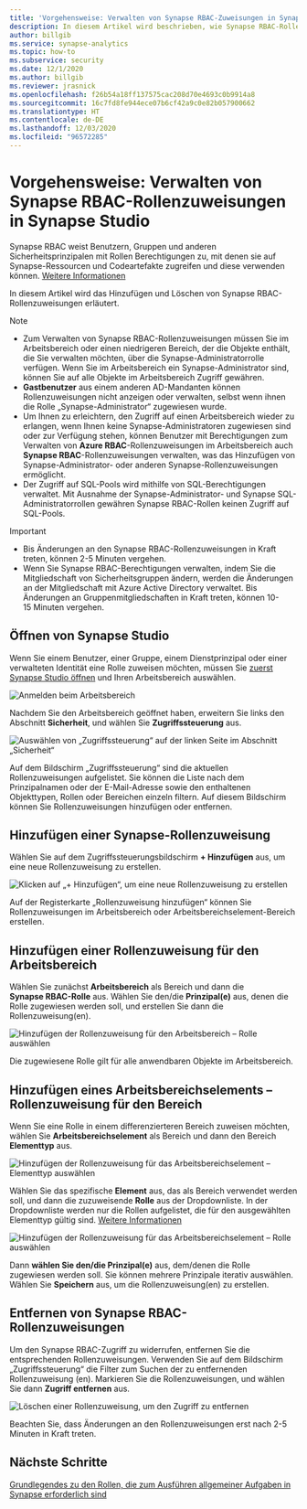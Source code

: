 ```yaml
---
title: 'Vorgehensweise: Verwalten von Synapse RBAC-Zuweisungen in Synapse Studio'
description: In diesem Artikel wird beschrieben, wie Synapse RBAC-Rollen den AAD-Sicherheitsprinzipalen zugewiesen und widerrufen werden.
author: billgib
ms.service: synapse-analytics
ms.topic: how-to
ms.subservice: security
ms.date: 12/1/2020
ms.author: billgib
ms.reviewer: jrasnick
ms.openlocfilehash: f26b54a18ff137575cac208d70e4693c0b9914a8
ms.sourcegitcommit: 16c7fd8fe944ece07b6cf42a9c0e82b057900662
ms.translationtype: HT
ms.contentlocale: de-DE
ms.lasthandoff: 12/03/2020
ms.locfileid: "96572285"
---
```

# <a name="how-to-manage-synapse-rbac-role-assignments-in-synapse-studio"></a>Vorgehensweise: Verwalten von Synapse RBAC-Rollenzuweisungen in Synapse Studio

Synapse RBAC weist Benutzern, Gruppen und anderen Sicherheitsprinzipalen mit Rollen Berechtigungen zu, mit denen sie auf Synapse-Ressourcen und Codeartefakte zugreifen und diese verwenden können.  [Weitere Informationen](./synapse-workspace-synapse-rbac.md)

In diesem Artikel wird das Hinzufügen und Löschen von Synapse RBAC-Rollenzuweisungen erläutert.

>[!Note]
>- Zum Verwalten von Synapse RBAC-Rollenzuweisungen müssen Sie im Arbeitsbereich oder einen niedrigeren Bereich, der die Objekte enthält, die Sie verwalten möchten, über die Synapse-Administratorrolle verfügen. Wenn Sie im Arbeitsbereich ein Synapse-Administrator sind, können Sie auf alle Objekte im Arbeitsbereich Zugriff gewähren. 
>- **Gastbenutzer** aus einem anderen AD-Mandanten können Rollenzuweisungen nicht anzeigen oder verwalten, selbst wenn ihnen die Rolle „Synapse-Administrator“ zugewiesen wurde.
>- Um Ihnen zu erleichtern, den Zugriff auf einen Arbeitsbereich wieder zu erlangen, wenn Ihnen keine Synapse-Administratoren zugewiesen sind oder zur Verfügung stehen, können Benutzer mit Berechtigungen zum Verwalten von **Azure RBAC**-Rollenzuweisungen im Arbeitsbereich auch **Synapse RBAC**-Rollenzuweisungen verwalten, was das Hinzufügen von Synapse-Administrator- oder anderen Synapse-Rollenzuweisungen ermöglicht.
>- Der Zugriff auf SQL-Pools wird mithilfe von SQL-Berechtigungen verwaltet.  Mit Ausnahme der Synapse-Administrator- und Synapse SQL-Administratorrollen gewähren Synapse RBAC-Rollen keinen Zugriff auf SQL-Pools.

>[!important]
>- Bis Änderungen an den Synapse RBAC-Rollenzuweisungen in Kraft treten, können 2-5 Minuten vergehen. 
>- Wenn Sie Synapse RBAC-Berechtigungen verwalten, indem Sie die Mitgliedschaft von Sicherheitsgruppen ändern, werden die Änderungen an der Mitgliedschaft mit Azure Active Directory verwaltet.  Bis Änderungen an Gruppenmitgliedschaften in Kraft treten, können 10-15 Minuten vergehen.

## <a name="open-synapse-studio"></a>Öffnen von Synapse Studio  

Wenn Sie einem Benutzer, einer Gruppe, einem Dienstprinzipal oder einer verwalteten Identität eine Rolle zuweisen möchten, müssen Sie [zuerst Synapse Studio öffnen](https://web.azuresynapse.net/) und Ihren Arbeitsbereich auswählen. 

![Anmelden beim Arbeitsbereich](./media/common/login-workspace.png) 
 
 Nachdem Sie den Arbeitsbereich geöffnet haben, erweitern Sie links den Abschnitt **Sicherheit**, und wählen Sie **Zugriffssteuerung** aus. 

 ![Auswählen von „Zugriffssteuerung“ auf der linken Seite im Abschnitt „Sicherheit“](./media/how-to-manage-synapse-rbac-role-assignments/left-nav-security-access-control.png)

Auf dem Bildschirm „Zugriffssteuerung“ sind die aktuellen Rollenzuweisungen aufgelistet.  Sie können die Liste nach dem Prinzipalnamen oder der E-Mail-Adresse sowie den enthaltenen Objekttypen, Rollen oder Bereichen einzeln filtern. Auf diesem Bildschirm können Sie Rollenzuweisungen hinzufügen oder entfernen.  

## <a name="add-a-synapse-role-assignment"></a>Hinzufügen einer Synapse-Rollenzuweisung

Wählen Sie auf dem Zugriffssteuerungsbildschirm **+ Hinzufügen** aus, um eine neue Rollenzuweisung zu erstellen.

![Klicken auf „+ Hinzufügen“, um eine neue Rollenzuweisung zu erstellen](./media/how-to-manage-synapse-rbac-role-assignments/access-control-add.png)

Auf der Registerkarte „Rollenzuweisung hinzufügen“ können Sie Rollenzuweisungen im Arbeitsbereich oder Arbeitsbereichselement-Bereich erstellen. 

## <a name="add-workspace-scoped-role-assignment"></a>Hinzufügen einer Rollenzuweisung für den Arbeitsbereich

Wählen Sie zunächst **Arbeitsbereich** als Bereich und dann die **Synapse RBAC-Rolle** aus.  Wählen Sie den/die **Prinzipal(e)** aus, denen die Rolle zugewiesen werden soll, und erstellen Sie dann die Rollenzuweisung(en). 

![Hinzufügen der Rollenzuweisung für den Arbeitsbereich – Rolle auswählen](./media/how-to-manage-synapse-rbac-role-assignments/access-control-workspace-role-assignment.png) 

Die zugewiesene Rolle gilt für alle anwendbaren Objekte im Arbeitsbereich.

## <a name="add-workspace-item-scoped-role-assignment"></a>Hinzufügen eines Arbeitsbereichselements – Rollenzuweisung für den Bereich

Wenn Sie eine Rolle in einem differenzierteren Bereich zuweisen möchten, wählen Sie **Arbeitsbereichselement** als Bereich und dann den Bereich **Elementtyp** aus.       

![Hinzufügen der Rollenzuweisung für das Arbeitsbereichselement – Elementtyp auswählen](./media/how-to-manage-synapse-rbac-role-assignments/access-control-add-workspace-item-assignment-select-item-type.png) 

Wählen Sie das spezifische **Element** aus, das als Bereich verwendet werden soll, und dann die zuzuweisende **Rolle** aus der Dropdownliste.  In der Dropdownliste werden nur die Rollen aufgelistet, die für den ausgewählten Elementtyp gültig sind. [Weitere Informationen](https://go.microsoft.com/fwlink/?linkid=2148306)  

![Hinzufügen der Rollenzuweisung für das Arbeitsbereichselement – Rolle auswählen](./media/how-to-manage-synapse-rbac-role-assignments/access-control-add-workspace-item-assignment-select-role.png) 
 
Dann **wählen Sie den/die Prinzipal(e)** aus, dem/denen die Rolle zugewiesen werden soll.  Sie können mehrere Prinzipale iterativ auswählen.  Wählen Sie **Speichern** aus, um die Rollenzuweisung(en) zu erstellen.

## <a name="remove-a-synapse-rbac-role-assignment"></a>Entfernen von Synapse RBAC-Rollenzuweisungen

Um den Synapse RBAC-Zugriff zu widerrufen, entfernen Sie die entsprechenden Rollenzuweisungen.  Verwenden Sie auf dem Bildschirm „Zugriffssteuerung“ die Filter zum Suchen der zu entfernenden Rollenzuweisung (en).  Markieren Sie die Rollenzuweisungen, und wählen Sie dann **Zugriff entfernen** aus.   

![Löschen einer Rollenzuweisung, um den Zugriff zu entfernen](./media/how-to-manage-synapse-rbac-role-assignments/access-control-remove-access.png)

Beachten Sie, dass Änderungen an den Rollenzuweisungen erst nach 2-5 Minuten in Kraft treten.   

## <a name="next-steps"></a>Nächste Schritte

[Grundlegendes zu den Rollen, die zum Ausführen allgemeiner Aufgaben in Synapse erforderlich sind](./synapse-workspace-understand-what-role-you-need.md) 
